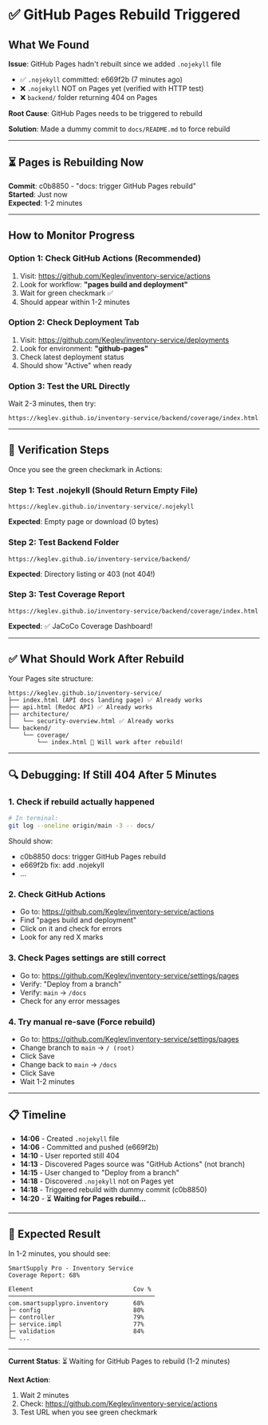 # ✅ GitHub Pages Rebuild Triggered

## What We Found

**Issue**: GitHub Pages hadn't rebuilt since we added `.nojekyll` file
- ✅ `.nojekyll` committed: e669f2b (7 minutes ago)
- ❌ `.nojekyll` NOT on Pages yet (verified with HTTP test)
- ❌ `backend/` folder returning 404 on Pages

**Root Cause**: GitHub Pages needs to be triggered to rebuild

**Solution**: Made a dummy commit to `docs/README.md` to force rebuild

---

## ⏳ Pages is Rebuilding Now

**Commit**: c0b8850 - "docs: trigger GitHub Pages rebuild"  
**Started**: Just now  
**Expected**: 1-2 minutes

---

## How to Monitor Progress

### Option 1: Check GitHub Actions (Recommended)
1. Visit: https://github.com/Keglev/inventory-service/actions
2. Look for workflow: **"pages build and deployment"**
3. Wait for green checkmark ✅
4. Should appear within 1-2 minutes

### Option 2: Check Deployment Tab
1. Visit: https://github.com/Keglev/inventory-service/deployments
2. Look for environment: **"github-pages"**
3. Check latest deployment status
4. Should show "Active" when ready

### Option 3: Test the URL Directly
Wait 2-3 minutes, then try:
```
https://keglev.github.io/inventory-service/backend/coverage/index.html
```

---

## 🧪 Verification Steps

Once you see the green checkmark in Actions:

### Step 1: Test .nojekyll (Should Return Empty File)
```
https://keglev.github.io/inventory-service/.nojekyll
```
**Expected**: Empty page or download (0 bytes)

### Step 2: Test Backend Folder
```
https://keglev.github.io/inventory-service/backend/
```
**Expected**: Directory listing or 403 (not 404!)

### Step 3: Test Coverage Report
```
https://keglev.github.io/inventory-service/backend/coverage/index.html
```
**Expected**: ✅ JaCoCo Coverage Dashboard!

---

## ✅ What Should Work After Rebuild

Your Pages site structure:
```
https://keglev.github.io/inventory-service/
├── index.html (API docs landing page) ✅ Already works
├── api.html (Redoc API) ✅ Already works
├── architecture/
│   └── security-overview.html ✅ Already works
└── backend/
    └── coverage/
        └── index.html 🎯 Will work after rebuild!
```

---

## 🔍 Debugging: If Still 404 After 5 Minutes

### 1. Check if rebuild actually happened
```bash
# In terminal:
git log --oneline origin/main -3 -- docs/
```
Should show:
- c0b8850 docs: trigger GitHub Pages rebuild
- e669f2b fix: add .nojekyll
- ...

### 2. Check GitHub Actions
- Go to: https://github.com/Keglev/inventory-service/actions
- Find "pages build and deployment"
- Click on it and check for errors
- Look for any red X marks

### 3. Check Pages settings are still correct
- Go to: https://github.com/Keglev/inventory-service/settings/pages
- Verify: "Deploy from a branch"
- Verify: `main` → `/docs`
- Check for any error messages

### 4. Try manual re-save (Force rebuild)
- Go to: https://github.com/Keglev/inventory-service/settings/pages
- Change branch to `main` → `/ (root)`
- Click Save
- Change back to `main` → `/docs`
- Click Save
- Wait 1-2 minutes

---

## 📋 Timeline

- **14:06** - Created `.nojekyll` file
- **14:06** - Committed and pushed (e669f2b)
- **14:10** - User reported still 404
- **14:13** - Discovered Pages source was "GitHub Actions" (not branch)
- **14:15** - User changed to "Deploy from a branch"
- **14:18** - Discovered `.nojekyll` not on Pages yet
- **14:18** - Triggered rebuild with dummy commit (c0b8850)
- **14:20** - ⏳ **Waiting for Pages rebuild...**

---

## 🎯 Expected Result

In 1-2 minutes, you should see:

```
SmartSupply Pro - Inventory Service
Coverage Report: 68%

Element                            Cov %
─────────────────────────────────────────
com.smartsupplypro.inventory       68%
├─ config                          80%
├─ controller                      79%
├─ service.impl                    77%
├─ validation                      84%
└─ ...
```

---

**Current Status**: ⏳ Waiting for GitHub Pages to rebuild (1-2 minutes)

**Next Action**: 
1. Wait 2 minutes
2. Check: https://github.com/Keglev/inventory-service/actions
3. Test URL when you see green checkmark
